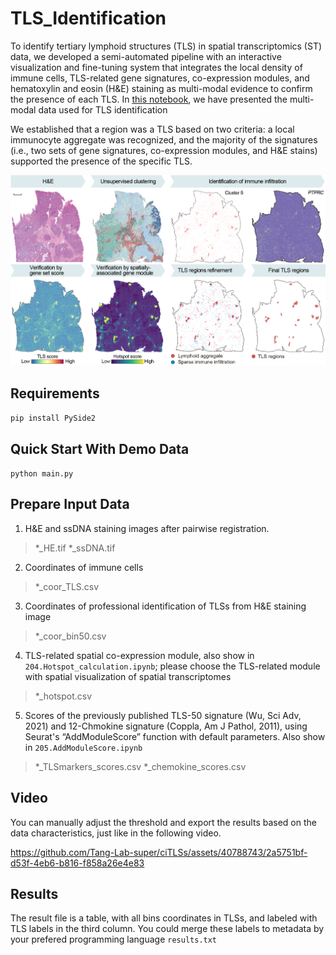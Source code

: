 # TLS_Identification
To identify tertiary lymphoid structures (TLS) in spatial transcriptomics (ST) data, we developed a semi-automated pipeline with an interactive visualization and fine-tuning system that integrates the local density of immune cells, TLS-related gene signatures, co-expression modules, and hematoxylin and eosin (H&E) staining as multi-modal evidence to confirm the presence of each TLS. In [this notebook](./Data_for_TLS_identification.ipynb), we have presented the multi-modal data used for TLS identification

We established that a region was a TLS based on two criteria: a local immunocyte aggregate was recognized, and the majority of the signatures (i.e., two sets of gene signatures, co-expression modules, and H&E stains) supported the presence of the specific TLS. 

<p align = "center"><img src="../docs/TLS_identification_cover.png" width="600" /></p>

## Requirements
`pip install PySide2`

## Quick Start With Demo Data
`python main.py` 

## Prepare Input Data
1. H&E and ssDNA staining images after pairwise registration. 
>\*\_HE.tif
>\*\_ssDNA.tif
2. Coordinates of immune cells
>\*\_coor_TLS.csv
3. Coordinates of professional identification of TLSs from H&E staining image
>\*\_coor_bin50.csv
4. TLS-related spatial co-expression module, also show in `204.Hotspot_calculation.ipynb`; please choose the TLS-related module with spatial visualization of spatial transcriptomes
>\*\_hotspot.csv
5. Scores of the previously published TLS-50 signature (Wu, Sci Adv, 2021) and 12-Chmokine signature (Coppla, Am J Pathol, 2011), using Seurat's “AddModuleScore” function with default parameters. Also show in `205.AddModuleScore.ipynb`
>\*\_TLSmarkers_scores.csv
>\*\_chemokine_scores.csv

## Video 
You can manually adjust the threshold and export the results based on the data characteristics, just like in the following video.




https://github.com/Tang-Lab-super/ciTLSs/assets/40788743/2a5751bf-d53f-4eb6-b816-f858a26e4e83




## Results
The result file is a table, with all bins coordinates in TLSs, and labeled with TLS labels in the third column. You could merge these labels to metadata by your prefered programming language
`results.txt`
